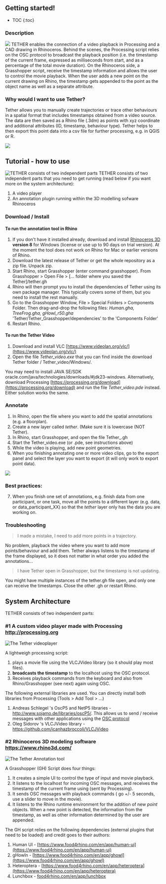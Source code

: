 ## Getting started!
* TOC
{:toc}

### Description
![](assets/screenshot_tutorial.png)
TETHER enables the connection of a video playback in Processing and a CAD drawing in Rhinoceros. Behind the scenes, the Processing script relies on the OSC protocol to broadcast the playback position (i.e. the timestamp of the current frame, expressed as milliseconds from start, and as a percentage of the total movie duration). On the Rhinoceros side, a Grasshopper script, receive the timestamp information and allows the user to control the movie playback. When the user adds a new point on the current drawing on Rhino, the timestamp gets appended to the point as the object name as well as a separate attribute.  

### Why would I want to use Tether?
Tether allows you to manually create trajectories or trace other behaviours in a spatial format that includes timestamps obtained from a video source. The data are then saved as a Rhino file (.3dm) as points with xyz coordinate and additional attributes (ID, timestamp, behaviour type). Tether helps to then export this point data into a csv file for further processing, e.g. in QGIS or R.

![](docs/assets/csvexport_screenshot.png)

## Tutorial - how to use
![TETHER consists of two independent parts](assets/diagram.png)
TETHER consists of two independent parts that you need to get running (read below if you want more on the system architecture):
1. A video player
2. An annotation plugin running within the 3D modelling sofware Rhinoceros
   
### Download / Install
#### To run the annotation tool in Rhino
1. If you don't have it installed already, download and install [Rhinoceros 3D](https://www.rhino3d.com/) **version 8** for Windows (license or use up to 90 days on trial version). At the moment the tool does not work on Rhino for Mac or earlier versions of Rhino. 
2. Download the latest release of Tether or get the whole repository as a zip file. Unpack zip.
3. Start Rhino, start Grasshopper (enter command grasshopper). From Grasshopper > Open File > [... folder where you saved the Tether]/tether.gh
4. Rhino will then prompt you to install the dependencies of Tether using its own package manager. This typically covers some of them, but you need to install the rest manually.
5. Go to the Grasshopper Window, File > Special Folders > Components Folder. Then drag-and-drop the following files: _Human.gha, TreeFrog.gha, gHowl_r50.gha_ 'Tether/Tether_Grasshopper/dependencies' to the 'Components Folder'
6. Restart Rhino.

#### To run the Tether Video
1. Download and install VLC [https://www.videolan.org/vlc/](https://www.videolan.org/vlc/)
2. Open the file _Tether_video.exe_ that you can find inside the download Tether folder / Tether_video/Windows/.

You may need to install JAVA SE/SDK oracle.com/java/technologies/downloads/#jdk23-windows. Alternatively, download Processing [https://processing.org/download](https://processing.org/download) and run the file _Tether_video.pde_ instead. Either solution works the same.

### Annotate

1. In Rhino, open the file where you want to add the spatial annotations (e.g. a floorplan).
2. Create a new layer called _tether_. (Make sure it is lowercase (NOT Tether).
3. In Rhino, start Grasshopper, and open the file Tether_<version>.gh
4. Start the Tether_video.exe (or .pde, see instructions above)
5. While the video is playing, add new point geometries.
6. When you finishing annotating one or more video clips, go to the export panel and select the layer you want to export (it will only work to export point data).

![](assets/tether_tutorial_s.gif)

### Best practices:
7. When you finish one set of annotations, e.g. finish data from one participant, or one task, move all the points to a different layer (e.g. data, or data_participant_XX) so that the _tether_ layer only has the data you are working on.

### Troubleshooting

> I made a mistake, I need to add more points in a trajectory.
> 
No problem, playback the video where you want to add more points/behaviour and add them. Tether always listens to the timestamp of the frame displayed, so it does not matter in what order you added the annotations...

>I have Tether open in Grasshopper, but the timestamp is not updating.
>
You might have multiple instances of the tether.gh file open, and only one can receive the timestamps. Close the other .gh or restart Rhino.

## System Architecture
TETHER consists of two independent parts:

### #1 A custom video player made with Processing http://processing.org
![The Tether videoplayer](assets/Tether_videoplayer.png)

A lightweigh processing script:
1. plays a movie file using the VLCJVideo library (so it should play most files).
2. **broadcasts the timestamp** to the localhost using the OSC protocol. 
3. Receives playback commands from the keyboard and also from Rhino/Grasshopper (see next) again using OSC.

The following external libraries are used. You can directly install both libraries from Processing (Tools > Add Tool > ...)

1. Andreas Schlegel 's OscP5 and NetP5 libraries - http://www.sojamo.de/libraries/oscP5/. This allows us to send / receive messages with other applications using the [OSC protocol](http://opensoundcontrol.org/introduction-osc)
1. Oleg Sidorov 's VLCJVideo library - https://github.com/icanhazbroccoli/VLCJVideo

### #2 Rhinoceros 3D modeling software https://www.rhino3d.com/
![The Tether Annotation tool](assets/Tether_Rhino.png)

A Grasshopper (GH) Script does four things:

1. It creates a simple UI to control the type of input and movie playback.
1. It listens to the localhost for incoming OSC messages, and receives the timestamp of the current frame using (sent by Processing).
1. It sends OSC messages with playback commands ( go +/- 5 seconds, use a slider to move in the movie).
1. It listens to the Rhino runtime environment for the addition of new *point* objects. When a new point is detected, the information from the timestamp, as well as other information determined by the user are appended.

The GH script relies on the following dependencies (external plugins that need to be loaded) and credit goes to their authors:
1. Human UI - [https://www.food4rhino.com/en/app/human-ui](https://www.food4rhino.com/en/app/human-ui)
1. gHowln - [https://www.food4rhino.com/en/app/ghowl](https://www.food4rhino.com/en/app/ghowl)
1. Heteroptera - [https://www.food4rhino.com/en/app/heteroptera](https://www.food4rhino.com/en/app/heteroptera)
1. Lunchbox - [food4rhino.com/en/app/lunchbox](food4rhino.com/en/app/lunchbox)
